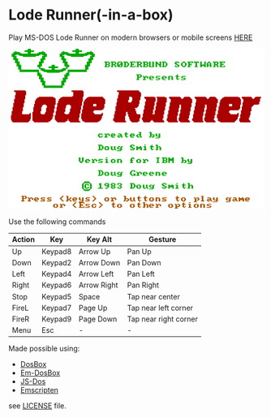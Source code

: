 # Lode Runner(-in-a-box)

Play MS-DOS Lode Runner on modern browsers or mobile screens [HERE](https://mad4j.github.io/loderunner-in-a-box/)

![cover](cover.png)

Use the following commands

| Action | Key     | Key Alt     | Gesture               |
|--------|---------|-------------|-----------------------|
| Up     | Keypad8 | Arrow Up    | Pan Up                |
| Down   | Keypad2 | Arrow Down  | Pan Down              |
| Left   | Keypad4 | Arrow Left  | Pan Left              |
| Right  | Keypad6 | Arrow Right | Pan Right             |
| Stop   | Keypad5 | Space       | Tap near center       |
| FireL  | Keypad7 | Page Up     | Tap near left corner  |
| FireR  | Keypad9 | Page Down   | Tap near right corner |
| Menu   | Esc     | -           | -                     |


Made possible using:

* [DosBox](https://www.dosbox.com/)
* [Em-DosBox](https://github.com/dreamlayers/em-dosbox)
* [JS-Dos](https://js-dos.com/)
* [Emscripten](https://github.com/kripken/emscripten/wiki)

see [LICENSE](LICENSE) file.
